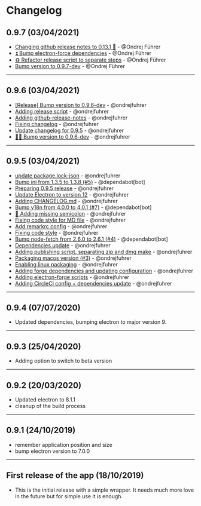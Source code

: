 # Changelog

## 0.9.7 (03/04/2021)
- [Changing github release notes to 0.13.1 🤔](https://api.github.com/repos/ondrejfuhrer/spendee-electron/git/commits/08eb8f94a0d2836f459751adf033230183b74117) - @Ondrej Führer
- [⏫ Bump electron-force dependencies](https://api.github.com/repos/ondrejfuhrer/spendee-electron/git/commits/e80298bc40a87affb6d4d923fa82e5a9161ed50d) - @Ondrej Führer
- [♻️ Refactor release script to separate steps](https://api.github.com/repos/ondrejfuhrer/spendee-electron/git/commits/f459016c7f2742f3ddbbd841fe1c231fa91cd7ad) - @Ondrej Führer
- [Bump version to 0.9.7-dev](https://api.github.com/repos/ondrejfuhrer/spendee-electron/git/commits/d13ea34e262af15c1182ef23d19b018860bf0e82) - @Ondrej Führer

---

## 0.9.6 (03/04/2021)
- [[Release] Bump version to 0.9.6-dev](https://github.com/ondrejfuhrer/spendee-electron/commit/190857800c0d8643dce35607adab40b7c31d6468) - @ondrejfuhrer
- [Adding release script](https://github.com/ondrejfuhrer/spendee-electron/commit/17537186bca2770fb480311ff5327ddcba1666eb) - @ondrejfuhrer
- [Adding github-release-notes](https://github.com/ondrejfuhrer/spendee-electron/commit/f2cb4c5dc3552a45fb713cef42ceabbd5153274c) - @ondrejfuhrer
- [Fixing changelog](https://github.com/ondrejfuhrer/spendee-electron/commit/1b52f956b1a8d350c43d316e02e7fac3906af653) - @ondrejfuhrer
- [Update changelog for 0.9.5](https://github.com/ondrejfuhrer/spendee-electron/commit/638278e7b241c6d1b6083c7cc7ced6ba499876b8) - @ondrejfuhrer
- [👨‍💻 Bump version to 0.9.6-dev](https://github.com/ondrejfuhrer/spendee-electron/commit/5f484a90ee7829894c7e0124921fb42bb3d55a74) - @ondrejfuhrer

---

## 0.9.5 (03/04/2021)
- [update package.lock-json](https://github.com/ondrejfuhrer/spendee-electron/commit/3ec32076fcf1a3a7859451cfc820054bc29c5f43) - @ondrejfuhrer
- [Bump ini from 1.3.5 to 1.3.8 (#5)](https://github.com/ondrejfuhrer/spendee-electron/commit/adbd52186984f75063c10d0c3fda6fc0f5326148) - @dependabot[bot]
- [Preparing 0.9.5 release](https://github.com/ondrejfuhrer/spendee-electron/commit/2b46ce466ef9bc8071b9dd321543b2bbd476e3ce) - @ondrejfuhrer
- [Update Electron to version 12](https://github.com/ondrejfuhrer/spendee-electron/commit/64201486fe5a1831f066b204c381acb53e1cb4db) - @ondrejfuhrer
- [Adding CHANGELOG.md](https://github.com/ondrejfuhrer/spendee-electron/commit/8429a23d8c1bdaec7016aacf78cf5a4de9f20671) - @ondrejfuhrer
- [Bump y18n from 4.0.0 to 4.0.1 (#7)](https://github.com/ondrejfuhrer/spendee-electron/commit/2dd5f8e329d33fa39d907cab820e775b39f93f6c) - @dependabot[bot]
- [🎨 Adding missing semicolon](https://github.com/ondrejfuhrer/spendee-electron/commit/2a5d1b36d782722e12fcaf9ee75969e59bf2631c) - @ondrejfuhrer
- [Fixing code style for MD file](https://github.com/ondrejfuhrer/spendee-electron/commit/b76b388fb667d579a7606c2908e73726f3aea406) - @ondrejfuhrer
- [Add remarkrc config](https://github.com/ondrejfuhrer/spendee-electron/commit/0f162404903b24b007375badb0049a2c108c0314) - @ondrejfuhrer
- [Fixing code style](https://github.com/ondrejfuhrer/spendee-electron/commit/e2052cce70cb0198d5b2abc2f7be410568d228e8) - @ondrejfuhrer
- [Bump node-fetch from 2.6.0 to 2.6.1 (#4)](https://github.com/ondrejfuhrer/spendee-electron/commit/52c65aef096f5d36e3c0eab3cdb562f4d7de8b69) - @dependabot[bot]
- [Dependencies update](https://github.com/ondrejfuhrer/spendee-electron/commit/81d1b118f5b1a4e209bcd4a02d3827153afc7d97) - @ondrejfuhrer
- [Adding publishing script, separating zip and dmg make](https://github.com/ondrejfuhrer/spendee-electron/commit/4e70d233c4eccbaab030315229ca7941ac616d5e) - @ondrejfuhrer
- [Packaging macos version (#3)](https://github.com/ondrejfuhrer/spendee-electron/commit/1208405dd2243b3a29fdc941d7c1924a65b7493a) - @ondrejfuhrer
- [Enabling linux packaging](https://github.com/ondrejfuhrer/spendee-electron/commit/fc3119194b21bf1abe0d1d629eded4a406897783) - @ondrejfuhrer
- [Adding forge dependencies and updating configuration](https://github.com/ondrejfuhrer/spendee-electron/commit/e1555da9788f6544e1839c47a60e70d9674f9ea5) - @ondrejfuhrer
- [Adding electron-forge scripts](https://github.com/ondrejfuhrer/spendee-electron/commit/cfde04ae186717af79707bb54af035580964ba78) - @ondrejfuhrer
- [Adding CircleCI config + dependencies update](https://github.com/ondrejfuhrer/spendee-electron/commit/1573dc73346a21d096ba3b3710342ddbe7df8b2c) - @ondrejfuhrer

---

## 0.9.4 (07/07/2020)
- Updated dependencies, bumping electron to major version 9.
---

## 0.9.3 (25/04/2020)
- Adding option to switch to beta version
---

## 0.9.2 (20/03/2020)
- Updated electron to 8.1.1 
- cleanup of the build process
---

## 0.9.1 (24/10/2019)
- remember application position and size
- bump electron version to 7.0.0
---

## First release of the app (18/10/2019)
- This is the initial release with a simple wrapper. It needs much more love in the future but for simple use it is enough.
